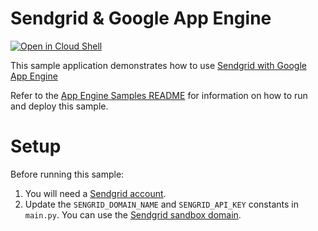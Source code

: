 # Sendgrid & Google App Engine

[![Open in Cloud Shell][shell_img]][shell_link]

[shell_img]: http://gstatic.com/cloudssh/images/open-btn.png
[shell_link]: https://console.cloud.google.com/cloudshell/open?git_repo=https://github.com/GoogleCloudPlatform/python-docs-samples&page=editor&open_in_editor=appengine/standard/sendgrid/README.md

This sample application demonstrates how to use [Sendgrid with Google App Engine](https://cloud.google.com/appengine/docs/python/mail/sendgrid)

Refer to the [App Engine Samples README](../../README.md) for information on how to run and deploy this sample.

# Setup

Before running this sample:

1. You will need a [Sendgrid account](http://sendgrid.com/partner/google).
2. Update the `SENGRID_DOMAIN_NAME` and `SENGRID_API_KEY` constants in `main.py`. You can use 
the [Sendgrid sandbox domain](https://support.sendgrid.com/hc/en-us/articles/201995663-Safely-Test-Your-Sending-Speed).

